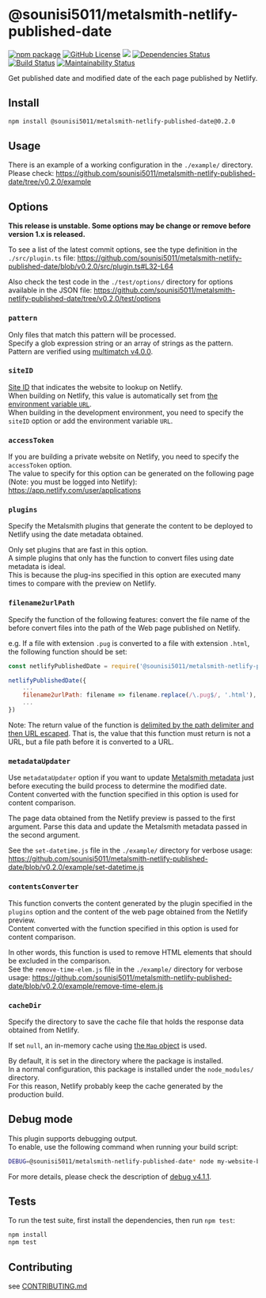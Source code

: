 # @sounisi5011/metalsmith-netlify-published-date

[![npm package](https://img.shields.io/npm/v/@sounisi5011/metalsmith-netlify-published-date.svg)][npm]
[![GitHub License](https://img.shields.io/github/license/sounisi5011/metalsmith-netlify-published-date.svg)][github-license]
![](https://img.shields.io/node/v/@sounisi5011/metalsmith-netlify-published-date.svg)
[![Dependencies Status](https://david-dm.org/sounisi5011/metalsmith-netlify-published-date/status.svg)](https://david-dm.org/sounisi5011/metalsmith-netlify-published-date)
[![Build Status](https://travis-ci.com/sounisi5011/metalsmith-netlify-published-date.svg?branch=master)](https://travis-ci.com/sounisi5011/metalsmith-netlify-published-date)
[![Maintainability Status](https://api.codeclimate.com/v1/badges/913d0fe6324ac84907d6/maintainability)](https://codeclimate.com/github/sounisi5011/metalsmith-netlify-published-date/maintainability)

[npm]: https://www.npmjs.com/package/@sounisi5011/metalsmith-netlify-published-date
[github-license]: https://github.com/sounisi5011/metalsmith-netlify-published-date/blob/master/LICENSE

Get published date and modified date of the each page published by Netlify.

## Install

```sh
npm install @sounisi5011/metalsmith-netlify-published-date@0.2.0
```

## Usage

There is an example of a working configuration in the `./example/` directory.  
Please check: https://github.com/sounisi5011/metalsmith-netlify-published-date/tree/v0.2.0/example

## Options

**This release is unstable. Some options may be change or remove before version 1.x is released.**

To see a list of the latest commit options, see the type definition in the `./src/plugin.ts` file: https://github.com/sounisi5011/metalsmith-netlify-published-date/blob/v0.2.0/src/plugin.ts#L32-L64

Also check the test code in the `./test/options/` directory for options available in the JSON file: https://github.com/sounisi5011/metalsmith-netlify-published-date/tree/v0.2.0/test/options

### `pattern`

Only files that match this pattern will be processed.  
Specify a glob expression string or an array of strings as the pattern.  
Pattern are verified using [multimatch v4.0.0].

[multimatch v4.0.0]: https://www.npmjs.com/package/multimatch/v/4.0.0

### `siteID`

[Site ID](https://www.netlify.com/docs/api/#site-ids) that indicates the website to lookup on Netlify.  
When building on Netlify, this value is automatically set from [the environment variable `URL`](https://www.netlify.com/docs/continuous-deployment/#environment-variables).  
When building in the development environment, you need to specify the `siteID` option or add the environment variable `URL`.

### `accessToken`

If you are building a private website on Netlify, you need to specify the `accessToken` option.  
The value to specify for this option can be generated on the following page (Note: you must be logged into Netlify): https://app.netlify.com/user/applications

### `plugins`

Specify the Metalsmith plugins that generate the content to be deployed to Netlify using the date metadata obtained.

Only set plugins that are fast in this option.  
A simple plugins that only has the function to convert files using date metadata is ideal.  
This is because the plug-ins specified in this option are executed many times to compare with the preview on Netlify.

### `filename2urlPath`

Specify the function of the following features: convert the file name of the before convert files into the path of the Web page published on Netlify.

e.g. If a file with extension `.pug` is converted to a file with extension `.html`, the following function should be set:

```js
const netlifyPublishedDate = require('@sounisi5011/metalsmith-netlify-published-date');

netlifyPublishedDate({
    ...
    filename2urlPath: filename => filename.replace(/\.pug$/, '.html'),
    ...
})
```

Note: The return value of the function is [delimited by the path delimiter and then URL escaped](https://github.com/sounisi5011/metalsmith-netlify-published-date/blob/v0.2.0/src/plugin.ts#L142-L148). That is, the value that this function must return is not a URL, but a file path before it is converted to a URL.

### `metadataUpdater`

Use `metadataUpdater` option if you want to update [Metalsmith metadata](https://metalsmith.io/#how-does-it-work-in-more-detail-) just before executing the build process to determine the modified date.  
Content converted with the function specified in this option is used for content comparison.

The page data obtained from the Netlify preview is passed to the first argument. Parse this data and update the Metalsmith metadata passed in the second argument.

See the `set-datetime.js` file in the `./example/` directory for verbose usage: https://github.com/sounisi5011/metalsmith-netlify-published-date/blob/v0.2.0/example/set-datetime.js

### `contentsConverter`

This function converts the content generated by the plugin specified in the `plugins` option and the content of the web page obtained from the Netlify preview.  
Content converted with the function specified in this option is used for content comparison.

In other words, this function is used to remove HTML elements that should be excluded in the comparison.  
See the `remove-time-elem.js` file in the `./example/` directory for verbose usage: https://github.com/sounisi5011/metalsmith-netlify-published-date/blob/v0.2.0/example/remove-time-elem.js

### `cacheDir`

Specify the directory to save the cache file that holds the response data obtained from Netlify.

If set `null`, an in-memory cache using [the `Map` object](https://developer.mozilla.org/en-US/docs/Web/JavaScript/Reference/Global_Objects/Map) is used.

By default, it is set in the directory where the package is installed.  
In a normal configuration, this package is installed under the `node_modules/` directory.  
For this reason, Netlify probably keep the cache generated by the production build.

## Debug mode

This plugin supports debugging output.  
To enable, use the following command when running your build script:

```sh
DEBUG=@sounisi5011/metalsmith-netlify-published-date* node my-website-build.js
```

For more details, please check the description of [debug v4.1.1].

[debug v4.1.1]: https://www.npmjs.com/package/debug/v/4.1.1

## Tests

To run the test suite, first install the dependencies, then run `npm test`:

```sh
npm install
npm test
```

## Contributing

see [CONTRIBUTING.md](https://github.com/sounisi5011/metalsmith-netlify-published-date/blob/master/CONTRIBUTING.md)
